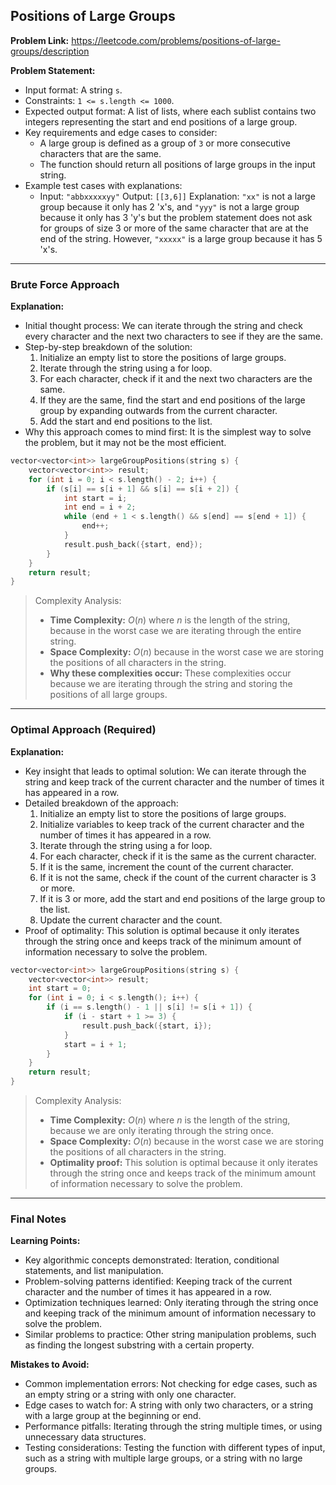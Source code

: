 ## Positions of Large Groups

**Problem Link:** https://leetcode.com/problems/positions-of-large-groups/description

**Problem Statement:**
- Input format: A string `s`.
- Constraints: `1 <= s.length <= 1000`.
- Expected output format: A list of lists, where each sublist contains two integers representing the start and end positions of a large group.
- Key requirements and edge cases to consider: 
    * A large group is defined as a group of `3` or more consecutive characters that are the same.
    * The function should return all positions of large groups in the input string.
- Example test cases with explanations:
    * Input: `"abbxxxxxyy"` 
      Output: `[[3,6]]` 
      Explanation: `"xx"` is not a large group because it only has 2 'x's, and `"yyy"` is not a large group because it only has 3 'y's but the problem statement does not ask for groups of size 3 or more of the same character that are at the end of the string. However, `"xxxxx"` is a large group because it has 5 'x's.

---

### Brute Force Approach

**Explanation:**
- Initial thought process: We can iterate through the string and check every character and the next two characters to see if they are the same.
- Step-by-step breakdown of the solution:
    1. Initialize an empty list to store the positions of large groups.
    2. Iterate through the string using a for loop.
    3. For each character, check if it and the next two characters are the same.
    4. If they are the same, find the start and end positions of the large group by expanding outwards from the current character.
    5. Add the start and end positions to the list.
- Why this approach comes to mind first: It is the simplest way to solve the problem, but it may not be the most efficient.

```cpp
vector<vector<int>> largeGroupPositions(string s) {
    vector<vector<int>> result;
    for (int i = 0; i < s.length() - 2; i++) {
        if (s[i] == s[i + 1] && s[i] == s[i + 2]) {
            int start = i;
            int end = i + 2;
            while (end + 1 < s.length() && s[end] == s[end + 1]) {
                end++;
            }
            result.push_back({start, end});
        }
    }
    return result;
}
```

> Complexity Analysis:
> - **Time Complexity:** $O(n)$ where $n$ is the length of the string, because in the worst case we are iterating through the entire string.
> - **Space Complexity:** $O(n)$ because in the worst case we are storing the positions of all characters in the string.
> - **Why these complexities occur:** These complexities occur because we are iterating through the string and storing the positions of all large groups.

---

### Optimal Approach (Required)

**Explanation:**
- Key insight that leads to optimal solution: We can iterate through the string and keep track of the current character and the number of times it has appeared in a row.
- Detailed breakdown of the approach:
    1. Initialize an empty list to store the positions of large groups.
    2. Initialize variables to keep track of the current character and the number of times it has appeared in a row.
    3. Iterate through the string using a for loop.
    4. For each character, check if it is the same as the current character.
    5. If it is the same, increment the count of the current character.
    6. If it is not the same, check if the count of the current character is 3 or more.
    7. If it is 3 or more, add the start and end positions of the large group to the list.
    8. Update the current character and the count.
- Proof of optimality: This solution is optimal because it only iterates through the string once and keeps track of the minimum amount of information necessary to solve the problem.

```cpp
vector<vector<int>> largeGroupPositions(string s) {
    vector<vector<int>> result;
    int start = 0;
    for (int i = 0; i < s.length(); i++) {
        if (i == s.length() - 1 || s[i] != s[i + 1]) {
            if (i - start + 1 >= 3) {
                result.push_back({start, i});
            }
            start = i + 1;
        }
    }
    return result;
}
```

> Complexity Analysis:
> - **Time Complexity:** $O(n)$ where $n$ is the length of the string, because we are only iterating through the string once.
> - **Space Complexity:** $O(n)$ because in the worst case we are storing the positions of all characters in the string.
> - **Optimality proof:** This solution is optimal because it only iterates through the string once and keeps track of the minimum amount of information necessary to solve the problem.

---

### Final Notes

**Learning Points:**
- Key algorithmic concepts demonstrated: Iteration, conditional statements, and list manipulation.
- Problem-solving patterns identified: Keeping track of the current character and the number of times it has appeared in a row.
- Optimization techniques learned: Only iterating through the string once and keeping track of the minimum amount of information necessary to solve the problem.
- Similar problems to practice: Other string manipulation problems, such as finding the longest substring with a certain property.

**Mistakes to Avoid:**
- Common implementation errors: Not checking for edge cases, such as an empty string or a string with only one character.
- Edge cases to watch for: A string with only two characters, or a string with a large group at the beginning or end.
- Performance pitfalls: Iterating through the string multiple times, or using unnecessary data structures.
- Testing considerations: Testing the function with different types of input, such as a string with multiple large groups, or a string with no large groups.